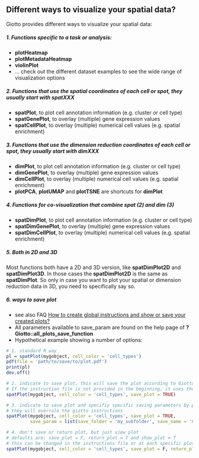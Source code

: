 
## Different ways to visualize your spatial data?

Giotto provides different ways to visualize your spatial data:

##### 1\. Functions specific to a task or analysis:

  - **plotHeatmap**
  - **plotMetadataHeatmap**
  - **violinPlot**
  - … check out the different dataset examples to see the wide range of
    visualization options

##### 2\. Functions that use the spatial coordinates of each cell or spot, they usually start with **spat**XXX

  - **spatPlot**, to plot cell annotation information (e.g. cluster or
    cell type)
  - **spatGenePlot**, to overlay (multiple) gene expression values
  - **spatCellPlot**, to overlay (multiple) numerical cell values
    (e.g. spatial enrichment)

##### 3\. Functions that use the dimension reduction coordinates of each cell or spot, they usually start with **dim**XXX

  - **dimPlot**, to plot cell annotation information (e.g. cluster or
    cell type)
  - **dimGenePlot**, to overlay (multiple) gene expression values
  - **dimCellPlot**, to overlay (multiple) numerical cell values
    (e.g. spatial enrichment)  
  - **plotPCA**, **plotUMAP** and **plotTSNE** are shortcuts for
    **dimPlot**

##### 4\. Functions for co-visualization that combine **spat** (2) and **dim** (3)

  - **spatDimPlot**, to plot cell annotation information (e.g. cluster
    or cell type)
  - **spatDimGenePlot**, to overlay (multiple) gene expression values
  - **spatDimCellPlot**, to overlay (multiple) numerical cell values
    (e.g. spatial enrichment)

##### 5\. Both in 2D and 3D

Most functions both have a 2D and 3D version, like **spatDimPlot2D** and
**spatDimPlot3D**. In those cases the **spatDimPlot2D** is the same as
**spatDimPlot**. So only in case you want to plot your spatial or
dimension reduction data in 3D, you need to specifically say so.

##### 6\. ways to save plot

  - see also FAQ [How to create global instructions and show or save
    your created
    plots?](./inst/faqs/instructions_and_plotting/instructions_and_plotting.md)
  - All parameters available to save\_param are found on the help page
    of **?Giotto::all\_plots\_save\_function**
  - Hypothetical example showing a number of options:

<!-- end list -->

``` r
# 1. standard R way
pl = spatPlot(mygobject, cell_color = 'cell_types')
pdf(file = 'path/to/save/to/plot.pdf')
print(pl)
dev.off()

# 2. indicate to save plot, this will save the plot according to Giotto instructions file
# If the instruction file is not provided in the beginning, it uses the defaults (e.g. working directory)
spatPlot(mygobject, cell_color = 'cell_types', save_plot = TRUE)

# 3. indicate to save plot and specifiy specific saving parameters by providing a list to save_param
# they will overrule the giotto instructions
spatPlot(mygobject, cell_color = 'cell_types', save_plot = TRUE,
         save_param = list(save_folder = 'my_subfolder', save_name = 'my_name', save_format = 'png', units = 'in'))

# 4. don't save or return plot, but just view plot
# defaults are: save_plot = F, return_plot = T and show_plot = T
# this can be changed in the instructions file or at each specific plotting function
spatPlot(mygobject, cell_color = 'cell_types', save_plot = F, return_plot = F show_plot = T)
```
